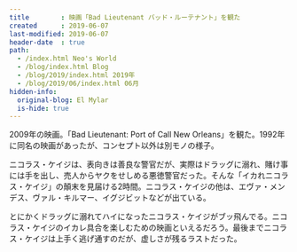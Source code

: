 ```yaml
---
title        : 映画「Bad Lieutenant バッド・ルーテナント」を観た
created      : 2019-06-07
last-modified: 2019-06-07
header-date  : true
path:
  - /index.html Neo's World
  - /blog/index.html Blog
  - /blog/2019/index.html 2019年
  - /blog/2019/06/index.html 06月
hidden-info:
  original-blog: El Mylar
  is-hide: true
---
```


2009年の映画。「Bad Lieutenant: Port of Call New Orleans」を観た。1992年に同名の映画があったが、コンセプト以外は別モノの様子。

ニコラス・ケイジは、表向きは善良な警官だが、実際はドラッグに溺れ、賭け事には手を出し、売人からヤクをせしめる悪徳警官だった。そんな「イカれニコラス・ケイジ」の顛末を見届ける2時間。ニコラス・ケイジの他は、エヴァ・メンデス、ヴァル・キルマー、イグジビットなどが出ている。

とにかくドラッグに溺れてハイになったニコラス・ケイジがブッ飛んでる。ニコラス・ケイジのイカレ具合を楽しむための映画といえるだろう。最後までニコラス・ケイジは上手く逃げ通すのだが、虚しさが残るラストだった。
